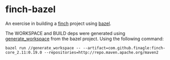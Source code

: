 # finch-bazel

An exercise in building a [finch](https://github.com/finagle/finch/) project using [bazel](https://bazel.build/).

The WORKSPACE and BUILD deps were generated using [generate_workspace](https://docs.bazel.build/versions/master/generate-workspace.html) from the bazel project.
Using the following command:
```
bazel run //generate_workspace -- --artifact=com.github.finagle:finch-core_2.11:0.19.0 --repositories=http://repo.maven.apache.org/maven2
```
